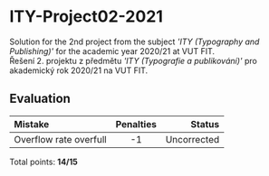 # ITY-Project02-2021

Solution for the 2nd project from the subject _'ITY (Typography and Publishing)'_ for the academic year 2020/21 at VUT FIT. \
Řešení 2. projektu z předmětu _'ITY (Typografie a publikování)'_ pro akademický rok 2020/21 na VUT FIT.

## Evaluation

| Mistake                | Penalties |      Status |
| :--------------------- | :-------: | ----------: |
| Overflow rate overfull |    -1     | Uncorrected |

Total points: **14/15**
